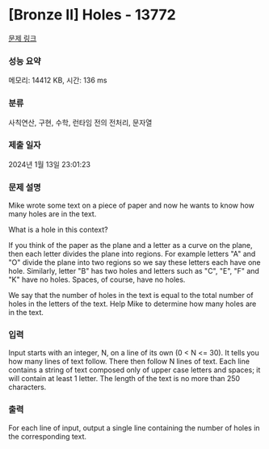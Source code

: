# [Bronze II] Holes - 13772 

[문제 링크](https://www.acmicpc.net/problem/13772) 

### 성능 요약

메모리: 14412 KB, 시간: 136 ms

### 분류

사칙연산, 구현, 수학, 런타임 전의 전처리, 문자열

### 제출 일자

2024년 1월 13일 23:01:23

### 문제 설명

<p>Mike wrote some text on a piece of paper and now he wants to know how many holes are in the text.</p>

<p>What is a hole in this context?</p>

<p>If you think of the paper as the plane and a letter as a curve on the plane, then each letter divides the plane into regions. For example letters "A" and "O" divide the plane into two regions so we say these letters each have one hole. Similarly, letter "B" has two holes and letters such as "C", "E", "F" and "K" have no holes. Spaces, of course, have no holes.</p>

<p>We say that the number of holes in the text is equal to the total number of holes in the letters of the text. Help Mike to determine how many holes are in the text.</p>

### 입력 

 <p>Input starts with an integer, N, on a line of its own (0 < N <= 30). It tells you how many lines of text follow. There then follow N lines of text. Each line contains a string of text composed only of upper case letters and spaces; it will contain at least 1 letter. The length of the text is no more than 250 characters.</p>

### 출력 

 <p>For each line of input, output a single line containing the number of holes in the corresponding text.</p>

